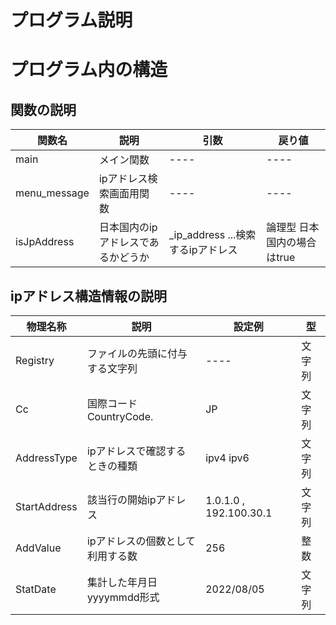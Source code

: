
# プログラム説明

# プログラム内の構造

## 関数の説明

| 関数名 | 説明 | 引数 | 戻り値 |
| -------- | -------- | ---- |  ---- | 
| main | メイン関数 | ---- |  ---- | 
| menu_message | ipアドレス検索画面用関数 | ---- | ---- | 
| isJpAddress | 日本国内のipアドレスであるかどうか | _ip_address ...検索するipアドレス | 論理型 日本国内の場合はtrue | 

## ipアドレス構造情報の説明

| 物理名称 | 説明 | 設定例 | 型 |
| -------- | -------- | ---- |  ---- | 
| Registry | ファイルの先頭に付与する文字列 | ---- | 文字列 |
| Cc | 国際コード CountryCode. | JP | 文字列 |
| AddressType | ipアドレスで確認するときの種類 | ipv4 ipv6 | 文字列 |
| StartAddress | 該当行の開始ipアドレス | 1.0.1.0 , 192.100.30.1 | 文字列 |
| AddValue | ipアドレスの個数として利用する数 | 256 | 整数 |
| StatDate | 集計した年月日 yyyymmdd形式 | 2022/08/05 | 文字列 |

